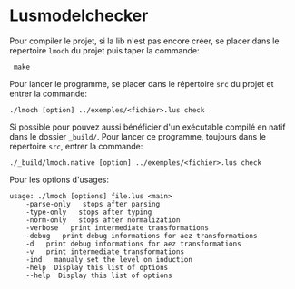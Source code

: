 # Lusmodelchecker


Pour compiler le projet, si la lib n'est pas encore créer,
se placer dans le répertoire `lmoch` du projet puis taper la commande:
     
     make

Pour lancer le programme, se placer dans le répertoire `src` du projet et entrer la commande:

    ./lmoch [option] ../exemples/<fichier>.lus check
    
Si possible pour pouvez aussi bénéficier d'un exécutable compilé en natif dans le dossier `_build/`.
Pour lancer ce programme, toujours dans le répertoire `src`, entrer la commande:

    ./_build/lmoch.native [option] ../exemples/<fichier>.lus check


Pour les options d'usages:

	usage: ./lmoch [options] file.lus <main>
  		-parse-only   stops after parsing
  		-type-only   stops after typing
  		-norm-only   stops after normalization
  		-verbose   print intermediate transformations
  		-debug   print debug informations for aez transformations
  		-d   print debug informations for aez transformations
  		-v   print intermediate transformations
  		-ind   manualy set the level on induction
  		-help  Display this list of options
  		--help  Display this list of options


	
																		
